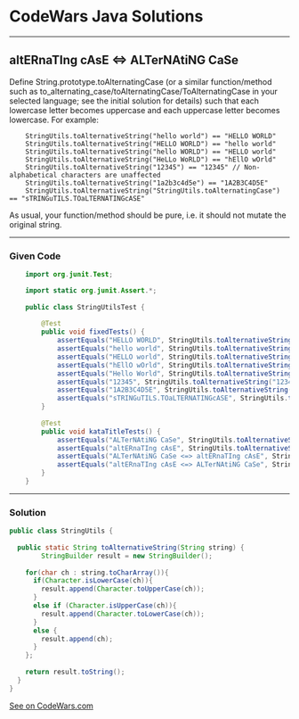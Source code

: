 # CodeWars Java Solutions

---

## altERnaTIng cAsE <=> ALTerNAtiNG CaSe

Define String.prototype.toAlternatingCase (or a similar function/method such as to_alternating_case/toAlternatingCase/ToAlternatingCase in your selected language; see the initial solution for details) such that each lowercase letter becomes uppercase and each uppercase letter becomes lowercase. For example:



```
    StringUtils.toAlternativeString("hello world") == "HELLO WORLD"
    StringUtils.toAlternativeString("HELLO WORLD") == "hello world"
    StringUtils.toAlternativeString("hello WORLD") == "HELLO world"
    StringUtils.toAlternativeString("HeLLo WoRLD") == "hEllO wOrld"
    StringUtils.toAlternativeString("12345") == "12345" // Non-alphabetical characters are unaffected
    StringUtils.toAlternativeString("1a2b3c4d5e") == "1A2B3C4D5E"
    StringUtils.toAlternativeString("StringUtils.toAlternatingCase") == "sTRINGuTILS.TOaLTERNATINGcASE"
```


As usual, your function/method should be pure, i.e. it should not mutate the original string.

---

### Given Code

```Java
    import org.junit.Test;

    import static org.junit.Assert.*;
    
    public class StringUtilsTest {
    
        @Test
        public void fixedTests() {
            assertEquals("HELLO WORLD", StringUtils.toAlternativeString("hello world"));
            assertEquals("hello world", StringUtils.toAlternativeString("HELLO WORLD"));
            assertEquals("HELLO world", StringUtils.toAlternativeString("hello WORLD"));
            assertEquals("hEllO wOrld", StringUtils.toAlternativeString("HeLLo WoRLD"));
            assertEquals("Hello World", StringUtils.toAlternativeString(StringUtils.toAlternativeString("Hello World")));
            assertEquals("12345", StringUtils.toAlternativeString("12345"));
            assertEquals("1A2B3C4D5E", StringUtils.toAlternativeString("1a2b3c4d5e"));
            assertEquals("sTRINGuTILS.TOaLTERNATINGcASE", StringUtils.toAlternativeString("StringUtils.toAlternatingCase"));
        }
    
        @Test
        public void kataTitleTests() {
            assertEquals("ALTerNAtiNG CaSe", StringUtils.toAlternativeString("altERnaTIng cAsE"));
            assertEquals("altERnaTIng cAsE", StringUtils.toAlternativeString("ALTerNAtiNG CaSe"));
            assertEquals("ALTerNAtiNG CaSe <=> altERnaTIng cAsE", StringUtils.toAlternativeString("altERnaTIng cAsE <=> ALTerNAtiNG CaSe"));
            assertEquals("altERnaTIng cAsE <=> ALTerNAtiNG CaSe", StringUtils.toAlternativeString("ALTerNAtiNG CaSe <=> altERnaTIng cAsE"));
        }
    }

```

---

### Solution

``` Java
public class StringUtils {
  
  public static String toAlternativeString(String string) {
        StringBuilder result = new StringBuilder();
    
    for(char ch : string.toCharArray()){
      if(Character.isLowerCase(ch)){
        result.append(Character.toUpperCase(ch));
      }
      else if (Character.isUpperCase(ch)){
        result.append(Character.toLowerCase(ch));
      }
      else {
        result.append(ch);
      }
    };
    
    return result.toString();
  }
}
```

[See on CodeWars.com](https://www.codewars.com/kata/56efc695740d30f963000557/train/java)
